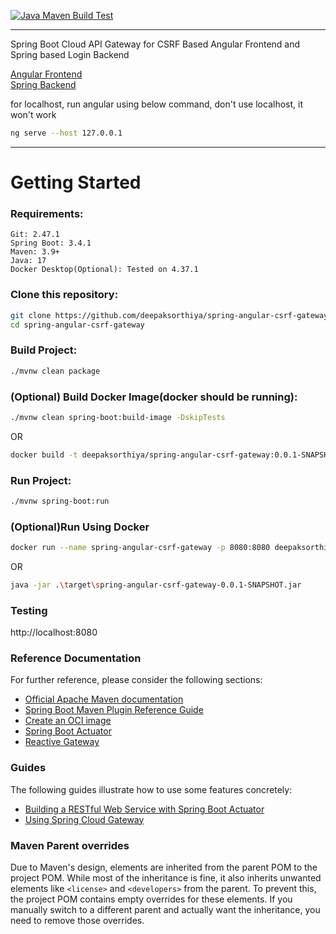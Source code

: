 [![Java Maven Build Test](https://github.com/deepaksorthiya/spring-angular-csrf-gateway/actions/workflows/maven-build.yml/badge.svg)](https://github.com/deepaksorthiya/spring-angular-csrf-gateway/actions/workflows/maven-build.yml)

---

Spring Boot Cloud API Gateway for CSRF Based Angular Frontend and Spring based Login Backend </br>

[Angular Frontend](https://github.com/deepaksorthiya/spring-angular-csrf-frontend) </br>
[Spring Backend](https://github.com/deepaksorthiya/spring-boot-security-csrf-spa) </br>

for localhost, run angular using below command, don't use localhost, it won't work

```bash
ng serve --host 127.0.0.1
```

---

# Getting Started

### Requirements:

```
Git: 2.47.1
Spring Boot: 3.4.1
Maven: 3.9+
Java: 17
Docker Desktop(Optional): Tested on 4.37.1
```

### Clone this repository:

```bash
git clone https://github.com/deepaksorthiya/spring-angular-csrf-gateway.git
cd spring-angular-csrf-gateway
```

### Build Project:

```bash
./mvnw clean package
```

### (Optional) Build Docker Image(docker should be running):

```bash
./mvnw clean spring-boot:build-image -DskipTests
```

OR

```bash
docker build -t deepaksorthiya/spring-angular-csrf-gateway:0.0.1-SNAPSHOT . 
```

### Run Project:

```bash
./mvnw spring-boot:run
```

### (Optional)Run Using Docker

```bash
docker run --name spring-angular-csrf-gateway -p 8080:8080 deepaksorthiya/spring-angular-csrf-gateway:0.0.1-SNAPSHOT
```

OR

```bash
java -jar .\target\spring-angular-csrf-gateway-0.0.1-SNAPSHOT.jar
```

### Testing

http://localhost:8080

### Reference Documentation

For further reference, please consider the following sections:

* [Official Apache Maven documentation](https://maven.apache.org/guides/index.html)
* [Spring Boot Maven Plugin Reference Guide](https://docs.spring.io/spring-boot/3.4.1/maven-plugin)
* [Create an OCI image](https://docs.spring.io/spring-boot/3.4.1/maven-plugin/build-image.html)
* [Spring Boot Actuator](https://docs.spring.io/spring-boot/3.4.1/reference/actuator/index.html)
* [Reactive Gateway](https://docs.spring.io/spring-cloud-gateway/reference/spring-cloud-gateway.html)

### Guides

The following guides illustrate how to use some features concretely:

* [Building a RESTful Web Service with Spring Boot Actuator](https://spring.io/guides/gs/actuator-service/)
* [Using Spring Cloud Gateway](https://github.com/spring-cloud-samples/spring-cloud-gateway-sample)

### Maven Parent overrides

Due to Maven's design, elements are inherited from the parent POM to the project POM.
While most of the inheritance is fine, it also inherits unwanted elements like `<license>` and `<developers>` from the
parent.
To prevent this, the project POM contains empty overrides for these elements.
If you manually switch to a different parent and actually want the inheritance, you need to remove those overrides.
